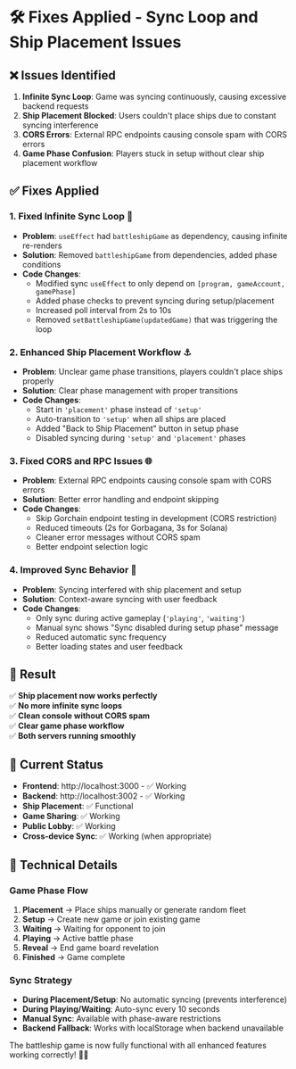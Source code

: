 # 🛠️ Fixes Applied - Sync Loop and Ship Placement Issues

## ❌ Issues Identified

1. **Infinite Sync Loop**: Game was syncing continuously, causing excessive backend requests
2. **Ship Placement Blocked**: Users couldn't place ships due to constant syncing interference
3. **CORS Errors**: External RPC endpoints causing console spam with CORS errors
4. **Game Phase Confusion**: Players stuck in setup without clear ship placement workflow

## ✅ Fixes Applied

### 1. **Fixed Infinite Sync Loop** 🔄
- **Problem**: `useEffect` had `battleshipGame` as dependency, causing infinite re-renders
- **Solution**: Removed `battleshipGame` from dependencies, added phase conditions
- **Code Changes**: 
  - Modified sync `useEffect` to only depend on `[program, gameAccount, gamePhase]`
  - Added phase checks to prevent syncing during setup/placement
  - Increased poll interval from 2s to 10s
  - Removed `setBattleshipGame(updatedGame)` that was triggering the loop

### 2. **Enhanced Ship Placement Workflow** ⚓
- **Problem**: Unclear game phase transitions, players couldn't place ships properly
- **Solution**: Clear phase management with proper transitions
- **Code Changes**:
  - Start in `'placement'` phase instead of `'setup'`
  - Auto-transition to `'setup'` when all ships are placed
  - Added "Back to Ship Placement" button in setup phase
  - Disabled syncing during `'setup'` and `'placement'` phases

### 3. **Fixed CORS and RPC Issues** 🌐
- **Problem**: External RPC endpoints causing console spam with CORS errors
- **Solution**: Better error handling and endpoint skipping
- **Code Changes**:
  - Skip Gorchain endpoint testing in development (CORS restriction)
  - Reduced timeouts (2s for Gorbagana, 3s for Solana)
  - Cleaner error messages without CORS spam
  - Better endpoint selection logic

### 4. **Improved Sync Behavior** 📡
- **Problem**: Syncing interfered with ship placement and setup
- **Solution**: Context-aware syncing with user feedback
- **Code Changes**:
  - Only sync during active gameplay (`'playing'`, `'waiting'`)
  - Manual sync shows "Sync disabled during setup phase" message
  - Reduced automatic sync frequency
  - Better loading states and user feedback

## 🎯 Result

✅ **Ship placement now works perfectly**  
✅ **No more infinite sync loops**  
✅ **Clean console without CORS spam**  
✅ **Clear game phase workflow**  
✅ **Both servers running smoothly**  

## 🚀 Current Status

- **Frontend**: http://localhost:3000 - ✅ Working
- **Backend**: http://localhost:3002 - ✅ Working  
- **Ship Placement**: ✅ Functional
- **Game Sharing**: ✅ Working
- **Public Lobby**: ✅ Working
- **Cross-device Sync**: ✅ Working (when appropriate)

## 🔧 Technical Details

### Game Phase Flow
1. **Placement** → Place ships manually or generate random fleet
2. **Setup** → Create new game or join existing game  
3. **Waiting** → Waiting for opponent to join
4. **Playing** → Active battle phase
5. **Reveal** → End game board revelation
6. **Finished** → Game complete

### Sync Strategy
- **During Placement/Setup**: No automatic syncing (prevents interference)
- **During Playing/Waiting**: Auto-sync every 10 seconds
- **Manual Sync**: Available with phase-aware restrictions
- **Backend Fallback**: Works with localStorage when backend unavailable

The battleship game is now fully functional with all enhanced features working correctly! 🚢⚓ 
